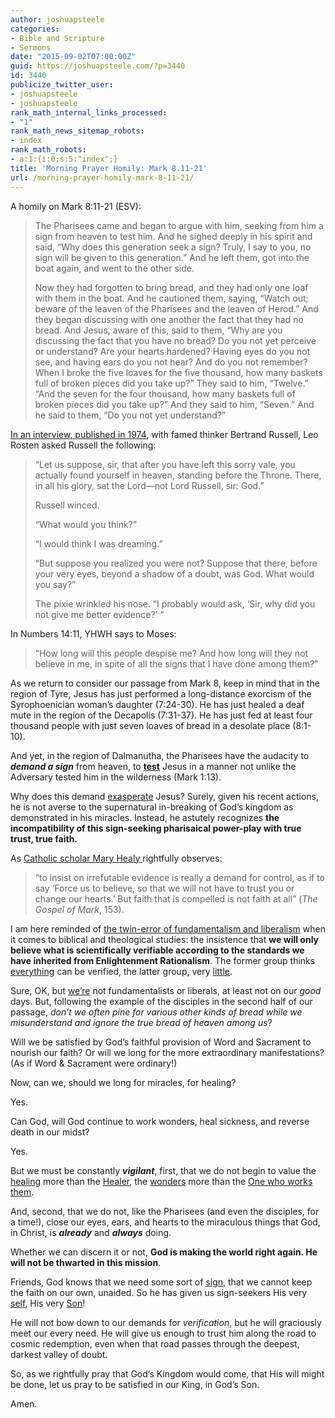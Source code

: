 ```yaml
---
author: joshuapsteele
categories:
- Bible and Scripture
- Sermons
date: "2015-09-02T07:00:00Z"
guid: https://joshuapsteele.com/?p=3440
id: 3440
publicize_twitter_user:
- joshuapsteele
- joshuapsteele
rank_math_internal_links_processed:
- "1"
rank_math_news_sitemap_robots:
- index
rank_math_robots:
- a:1:{i:0;s:5:"index";}
title: 'Morning Prayer Homily: Mark 8.11-21'
url: /morning-prayer-homily-mark-8-11-21/
---
```


A homily on Mark 8:11-21 (ESV):

> <span class="text Mark-8-11">The Pharisees came and began to argue with him, seeking from him a sign from heaven to test him.</span> <span class="text Mark-8-12" id="en-ESV-24508">And he sighed deeply in his spirit and said, <span class="woj">“Why does this generation seek a sign? Truly, I say to you, no sign will be given to this generation.”</span></span> <span class="text Mark-8-13" id="en-ESV-24509">And he left them, got into the boat again, and went to the other side.</span>
> 
> <span class="text Mark-8-14">Now they had forgotten to bring bread, and they had only one loaf with them in the boat.</span> <span class="text Mark-8-15" id="en-ESV-24511">And he cautioned them, saying, <span class="woj">“Watch out; beware of the leaven of the Pharisees and the leaven of Herod.”</span></span> <span class="text Mark-8-16" id="en-ESV-24512">And they began discussing with one another the fact that they had no bread.</span> <span class="text Mark-8-17" id="en-ESV-24513">And Jesus, aware of this, said to them, <span class="woj">“Why are you discussing the fact that you have no bread? Do you not yet perceive or understand? Are your hearts hardened?</span></span> <span class="text Mark-8-18" id="en-ESV-24514"><span class="woj">Having eyes do you not see, and having ears do you not hear? And do you not remember?</span></span> <span class="text Mark-8-19" id="en-ESV-24515"><span class="woj">When I broke the five loaves for the five thousand, how many baskets full of broken pieces did you take up?”</span> They said to him, “Twelve.”</span> <span class="text Mark-8-20" id="en-ESV-24516"><span class="woj">“And the seven for the four thousand, how many baskets full of broken pieces did you take up?”</span> And they said to him, “Seven.”</span> <span class="text Mark-8-21" id="en-ESV-24517">And he said to them, <span class="woj">“Do you not yet understand?”</span></span>

[In an interview, published in 1974](http://www.unz.org/Pub/SaturdayRev-1974feb23-00025), with famed thinker Bertrand Russell, Leo Rosten asked Russell the following:

> “Let us suppose, sir, that after you have left this sorry vale, you actually found yourself in heaven, standing before the Throne. There, in all his glory, sat the Lord—not Lord Russell, sir: God.”
> 
> Russell winced.
> 
> “What would you think?”
> 
> “I would think I was dreaming.”
> 
> “But suppose you realized you were not? Suppose that there, before your very eyes, beyond a shadow of a doubt, was God. What would you say?”
> 
> The pixie wrinkled his nose. “I probably would ask, ‘Sir, why did you not give me better evidence?’ “

In Numbers 14:11, YHWH says to Moses:

> “How long will this people despise me? And how long will they not believe in me, in spite of all the signs that I have done among them?”

As we return to consider our passage from Mark 8, keep in mind that in the region of Tyre, Jesus has just performed a long-distance exorcism of the Syrophoenician woman’s daughter (7:24-30). He has just healed a deaf mute in the region of the Decapolis (7:31-37). He has just fed at least four thousand people with just seven loaves of bread in a desolate place (8:1-10).

And yet, in the region of Dalmanutha, the Pharisees have the audacity to ***demand a sign*** from heaven, to <span style="text-decoration:underline;">**test**</span> Jesus in a manner not unlike the Adversary tested him in the wilderness (Mark 1:13).

Why does this demand <span style="text-decoration:underline;">exasperate</span> Jesus? Surely, given his recent actions, he is not averse to the supernatural in-breaking of God’s kingdom as demonstrated in his miracles. Instead, he astutely recognizes **the incompatibility of this sign-seeking pharisaical power-play with true trust, true faith.**

As [Catholic scholar Mary Healy ](http://www.catholiccommentaryonsacredscripture.com/volumes-authors/mary-healy/)rightfully observes:

> “to insist on irrefutable evidence is really a demand for control, as if to say ‘Force us to believe, so that we will not have to trust you or change our hearts.’ But faith that is compelled is not faith at all” (*The Gospel of Mark*, 153).

I am here reminded of <span style="text-decoration:underline;">the twin-error of fundamentalism and liberalism</span> when it comes to biblical and theological studies: the insistence that **we will only believe what is scientifically verifiable according to the standards we have inherited from Enlightenment Rationalism**. The former group thinks <span style="text-decoration:underline;">everything</span> can be verified, the latter group, very <span style="text-decoration:underline;">little</span>.

Sure, OK, but <u>we’re</u> not fundamentalists or liberals, at least not on our *good* days. But, following the example of the disciples in the second half of our passage, *don’t we often pine for various other kinds of bread while we misunderstand and ignore the true bread of heaven among us*?

Will we be satisfied by God’s faithful provision of Word and Sacrament to nourish our faith? Or will we long for the more extraordinary manifestations? (As if Word &amp; Sacrament were ordinary!)

Now, can we, should we long for miracles, for healing?

Yes.

Can God, will God continue to work wonders, heal sickness, and reverse death in our midst?

Yes.

But we must be constantly ***vigilant***, first, that we do not begin to value the <span style="text-decoration:underline;">healing</span> more than the <span style="text-decoration:underline;">Healer</span>, the <span style="text-decoration:underline;">wonders</span> more than the <span style="text-decoration:underline;">One who works them</span>.

And, second, that we do not, like the Pharisees (and even the disciples, for a time!), close our eyes, ears, and hearts to the miraculous things that God, in Christ, is ***already*** and ***always*** doing.

Whether we can discern it or not, **God is making the world right again. He will not be thwarted in this mission**.

Friends, God knows that we need some sort of <span style="text-decoration:underline;">sign</span>, that we cannot keep the faith on our own, unaided. So he has given us sign-seekers His very <span style="text-decoration:underline;">self</span>, His very <span style="text-decoration:underline;">Son</span>!

He will not bow down to our demands for *verification*, but he will graciously meet our every need. He will give us enough to trust him along the road to cosmic redemption, even when that road passes through the deepest, darkest valley of doubt.

So, as we rightfully pray that God’s Kingdom would come, that His will might be done, let us pray to be satisfied in our King, in God’s Son.

Amen.